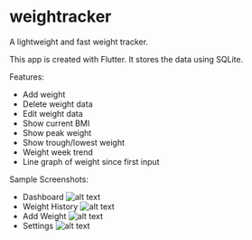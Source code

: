 # weightracker

A lightweight and fast weight tracker.

This app is created with Flutter. It stores the data using SQLite.

Features:
 - Add weight
 - Delete weight data
 - Edit weight data
 - Show current BMI
 - Show peak weight
 - Show trough/lowest weight
 - Weight week trend
 - Line graph of weight since first input

Sample Screenshots:
 - Dashboard
 ![alt text](https://github.com/rchrdcrngl/weightracker/blob/main/screenshots/Dashboard.jpg?raw=true "Dashboard")
 - Weight History
 ![alt text](https://github.com/rchrdcrngl/weightracker/blob/main/screenshots/Weight%20History.jpg?raw=true "Weight History")
 - Add Weight
 ![alt text](https://github.com/rchrdcrngl/weightracker/blob/main/screenshots/Add%20Weight.jpg?raw=true "Add Weight")
 - Settings
 ![alt text](https://github.com/rchrdcrngl/weightracker/blob/main/screenshots/Settings.jpg?raw=true "Settings")
